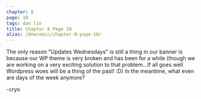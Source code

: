```yaml
---
chapter: 8
page: 10
tags: dan lin
title: Chapter 8 Page 10
alias: /dnwcomic/chapter-8-page-10/
---
```


The only reason "Updates Wednesdays" is still a thing in our banner is because our WP theme is very broken and has been for a while (though we are working on a very exciting solution to that problem...If all goes well Wordpress woes will be a thing of the past! :D) In the meantime, what even are days of the week anymore?

-cryo
